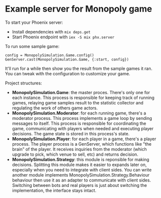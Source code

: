 # Example server for Monopoly game

To start your Phoenix server:

  * Install dependencies with `mix deps.get`
  * Start Phoenix endpoint with `iex -S mix phx.server`

To run some sample game:
```
config = MonopolySimulation.Game.config()
GenServer.cast(MonopolySimulation.Game, {:start, config})
```

It'll run for a while then show you the result from the sample games it ran.
You can tweak with the configuration to customize your game.

Project structures:
- **MonopolySimulation.Game**: the master proces. There's only one for each instance. This process is responsible for keeping track of running games, relaying game samples result to the statistic collector and regulating the work of others game actors.
- **MonopolySimulation.Moderator**: for each running game, there's a moderator process. This process implements a game loop by sending messages to itself. This process is responsible for coordinating the game, communicating with players when needed and executing player decisions. The game state is stored in this process's state.
- **MonopolySimulation.Player**: for each player in a game, there's a player process. The player process is a GenServer, which functions like "the brain" of the player. It receives inquiries from the moderator (which upgrade to pick, which venue to sell, etc) and returns decision.
- **MonopolySimulation.Strategy**: this module is reponsible for making decisions. Splitting this module makes it easier to expands later on, especially when you need to integrate with client sides. You can write another module implements MonopolySimulation.Strategy.Behaviour behaviour then use it as an adapter to communicate with client sides. Switching between bots and real players is just about switching the implementation, the interface stays intact.
